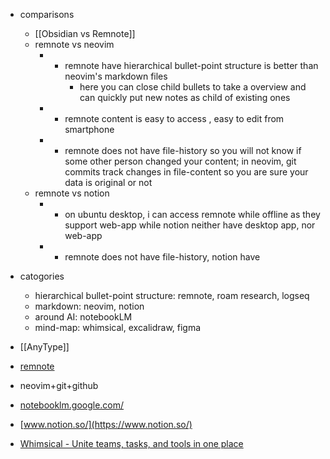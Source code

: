 - comparisons
	- [[Obsidian vs Remnote]]
	- remnote vs neovim
		- + remnote have hierarchical bullet-point structure is better than neovim's markdown files
			- here you can close child bullets to take a overview and can quickly put new notes as child of existing ones
		- + remnote content is easy to access , easy to edit from smartphone
		- - remnote does not have file-history so you will not know if some other person changed your content; in neovim, git commits track changes in file-content so you are sure your data is original or not
	- remnote vs notion
		- + on ubuntu desktop, i can access remnote while offline as they support web-app while notion neither have desktop app, nor web-app
		- - remnote does not have file-history, notion have
- catogories
	- hierarchical bullet-point structure: remnote, roam research, logseq
	- markdown: neovim, notion
	- around AI: notebookLM
	- mind-map: whimsical, excalidraw, figma

- [[AnyType]]
- [remnote](https://www.remnote.com/)
- neovim+git+github
- [notebooklm.google.com/](https://notebooklm.google.com/)
- [www.notion.so/](https://www.notion.so/)
- [Whimsical - Unite teams, tasks, and tools in one place](https://whimsical.com/)